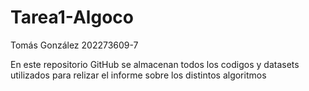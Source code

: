 # Tarea1-Algoco
Tomás González 202273609-7

En este repositorio GitHub se almacenan todos los codigos y datasets utilizados para relizar el informe sobre los distintos algoritmos
